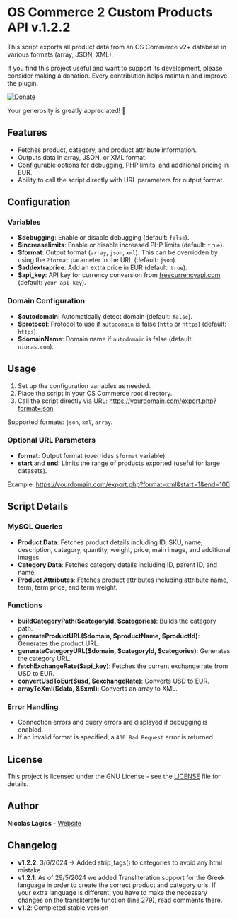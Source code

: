 # OS Commerce 2 Custom Products API v.1.2.2

This script exports all product data from an OS Commerce v2+ database in various formats (array, JSON, XML). 

If you find this project useful and want to support its development, please consider making a donation. Every contribution helps maintain and improve the plugin.

[![Donate](https://dev.maxservices.gr/pp.png)](https://www.paypal.com/donate/?hosted_button_id=HWYEPHKQ9D8F6)

Your generosity is greatly appreciated! 🙏

## Features

- Fetches product, category, and product attribute information.
- Outputs data in array, JSON, or XML format.
- Configurable options for debugging, PHP limits, and additional pricing in EUR.
- Ability to call the script directly with URL parameters for output format.

## Configuration

### Variables

- **$debugging**: Enable or disable debugging (default: `false`).
- **$increaselimits**: Enable or disable increased PHP limits (default: `true`).
- **$format**: Output format (`array`, `json`, `xml`). This can be overridden by using the `?format` parameter in the URL (default: `json`).
- **$addextraprice**: Add an extra price in EUR (default: `true`).
- **$api_key**: API key for currency conversion from [freecurrencyapi.com](https://freecurrencyapi.com) (default: `your_api_key`).

### Domain Configuration

- **$autodomain**: Automatically detect domain (default: `false`).
- **$protocol**: Protocol to use if `autodomain` is false (`http` or `https`) (default: `https`).
- **$domainName**: Domain name if `autodomain` is false (default: `nioras.com`).

## Usage

1. Set up the configuration variables as needed.
2. Place the script in your OS Commerce root directory.
3. Call the script directly via URL: https://yourdomain.com/export.php?format=json

Supported formats: `json`, `xml`, `array`.

### Optional URL Parameters

- **format**: Output format (overrides `$format` variable).
- **start** and **end**: Limits the range of products exported (useful for large datasets).

Example: https://yourdomain.com/export.php?format=xml&start=1&end=100

## Script Details

### MySQL Queries

- **Product Data**: Fetches product details including ID, SKU, name, description, category, quantity, weight, price, main image, and additional images.
- **Category Data**: Fetches category details including ID, parent ID, and name.
- **Product Attributes**: Fetches product attributes including attribute name, term, term price, and term weight.

### Functions

- **buildCategoryPath($categoryId, $categories)**: Builds the category path.
- **generateProductURL($domain, $productName, $productId)**: Generates the product URL.
- **generateCategoryURL($domain, $categoryId, $categories)**: Generates the category URL.
- **fetchExchangeRate($api_key)**: Fetches the current exchange rate from USD to EUR.
- **convertUsdToEur($usd, $exchangeRate)**: Converts USD to EUR.
- **arrayToXml($data, &$xml)**: Converts an array to XML.

### Error Handling

- Connection errors and query errors are displayed if debugging is enabled.
- If an invalid format is specified, a `400 Bad Request` error is returned.

## License

This project is licensed under the GNU License - see the [LICENSE](LICENSE) file for details.

## Author

**Nicolas Lagios** - [Website](https://nicolaslagios.com)

## Changelog
- **v1.2.2**: 3/6/2024 -> Added strip_tags() to categories to avoid any html mistake
- **v1.2.1**: As of 29/5/2024 we added Transliteration support for the Greek language in order to create the correct product and category urls. If your extra language is different, you have to make the necessary changes on the transliterate function (line 279), read comments there.
- **v1.2**: Completed stable version
